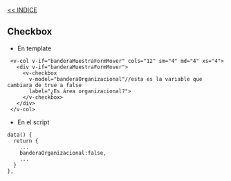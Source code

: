 [<< INDICE](../../README.md)
## Checkbox
- En template
```vue
 <v-col v-if="banderaMuestraFormMover" cols="12" sm="4" md="4" xs="4">
   <div v-if="banderaMuestraFormMover">
     <v-checkbox
       v-model="banderaOrganizacional"//esta es la variable que cambiara de true a false
       label="¿Es área organizacional?">
     </v-checkbox>
   </div>
 </v-col>
```
- En el script
```vue
data() {
  return {
    ...
    banderaOrganizacional:false,
    ...
  }
},
```

